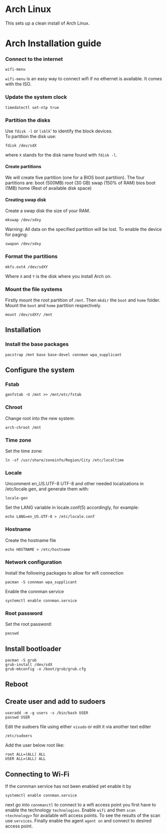 # Arch Linux

This sets up a clean install of Arch Linux.

# Arch Installation guide

### Connect to the internet
```
wifi-menu
```
`wifi-menu` is an easy way to connect wifi if no ethernet is available.
It comes with the ISO.

### Update the system clock

```
timedatectl set-ntp true
```

### Partition the disks
Use `fdisk -l` or `lsblk`' to identify the block devices.  
To partition the disk use:
```
fdisk /dev/sdX
```
where `X` stands for the disk name found with `fdisk -l`.

#### Create partitions
We will create five partition (one for a BIOS boot partition).
The four partitions are:
boot (500MB)
root (30 GB)
swap (150% of RAM)
bios boot (1MB)
home (Rest of available disk space)

#### Creating swap disk
Create a swap disk the size of your RAM.

```
mkswap /dev/sdxy
```
Warning: All data on the specified partition will be lost.
To enable the device for paging:
```
swapon /dev/sdxy
```

### Format the partitions

```
mkfs.ext4 /dev/sdXY
```
Where `X` and `Y` is the disk where you install Arch on.

### Mount the file systems
Firstly mount the root partition of `/mnt`.
Then `mkdir` the `boot` and `home` folder.
Mount the `boot` and `home` partition respectively.

```
mount /dev/sdXY/ /mnt
```

## Installation

### Install the base packages

```
pacstrap /mnt base base-devel connman wpa_supplicant
```

## Configure the system

### Fstab

```
genfstab -U /mnt >> /mnt/etc/fstab
```

### Chroot
Change root into the new system:

```
arch-chroot /mnt
```

### Time zone
Set the time zone:

```
ln -sf /usr/share/zoneinfo/Region/City /etc/localtime
```

### Locale
Uncomment en_US.UTF-8 UTF-8 and other needed localizations in /etc/locale.gen, and generate them with:

```
locale-gen
```

Set the LANG variable in locale.conf(5) accordingly, for example:

```
echo LANG=en_US.UTF-8 > /etc/locale.conf
```

### Hostname
Create the hostname file
```
echo HOSTNAME > /etc/hostname
```

### Network configuration
Install the following packages to allow for wifi connection

```
pacman -S connman wpa_supplicant
```

Enable the connman service
```
systemctl enable connman.service
```

### Root password
Set the root password:

```
passwd
```

## Install bootloader
```
pacman -S grub
grub-install /dev/sdX
grub-mkconfig -o /boot/grub/grub.cfg
```

## Reboot

## Create user and add to sudoers
```
useradd -m -g users -s /bin/bash USER
passwd USER
```

Edit the sudoers file using either `visudo` or edit it via another text editer
```
/etc/sudoers
```

Add the user below root like:
```
root ALL=(ALL) ALL
USER ALL=(ALL) ALL
```

## Connecting to Wi-Fi
If the connman service has not been enabled yet enable it by
```
systemctl enable connman.service
```
next go into `connmanctl` to connect to a wifi access point you first have to enable
the technology `technologies`.
Enable `wifi` and then `scan <technology>` for available wifi access points.
To see the results of the scan use `services`.
Finally enable the agent `agent on` and connect to desired access point.
